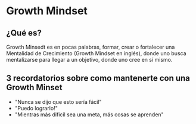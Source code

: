 # Growth Mindset
## ¿Qué es?
Growth Minsedt es en pocas palabras, formar, crear o fortalecer una Mentalidad de Crecimiento (Growth Mindset en inglés), donde uno busca mentalizarse para llegar a un objetivo, donde uno cree en sí mismo.

## 3 recordatorios sobre como mantenerte con una Growth Minset
- "Nunca se dijo que esto sería fácil"
- "Puedo lograrlo!"
- "Mientras más dificil sea una meta, más cosas se aprenden"
